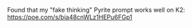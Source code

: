 Found that my "fake thinking" Pyrite prompt works well on K2: https://poe.com/s/bia48cnWLz1HEPu6FGp1
